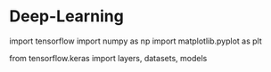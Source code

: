 # Deep-Learning

import tensorflow
import numpy as np
import matplotlib.pyplot as plt

from tensorflow.keras import layers, datasets, models
